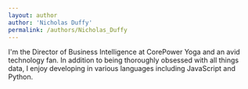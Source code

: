 ```yaml
---
layout: author
author: 'Nicholas Duffy'
permalink: /authors/Nicholas_Duffy
---
```


I'm the Director of Business Intelligence at CorePower Yoga and an avid technology fan. In addition to being thoroughly obsessed with all things data, I enjoy developing in various languages including JavaScript and Python.